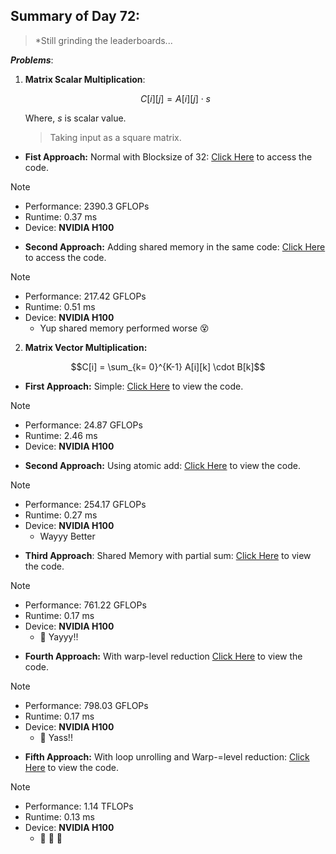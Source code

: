 ## Summary of Day 72:

> *Still grinding the leaderboards...

***Problems***:

1. **Matrix Scalar Multiplication**:

    $$C[i][j] = A[i][j] \cdot s$$

    Where, $s$ is scalar value. 

    > Taking input as a square matrix.

- **Fist Approach:** Normal with Blocksize of 32: [Click Here](./matrix_scalar_1.cu) to access the code.

> [!note]
> - Performance: $2390.3 \text{ GFLOPs}$
> - Runtime: $0.37 \text{ ms}$
> - Device: **NVIDIA H100**

- **Second Approach:** Adding shared memory in the same code: [Click Here](./matrix_scalar2.cu) to access the code.

> [!note]
> - Performance: $217.42 \text{ GFLOPs}$
> - Runtime: $0.51 \text{ ms}$
> - Device: **NVIDIA H100**
>   - Yup shared memory performed worse 😵

2. **Matrix Vector Multiplication:**

$$C[i] = \sum_{k= 0}^{K-1} A[i][k] \cdot B[k]$$

- **First Approach:** Simple: [Click Here](./mat_vect_1.cu) to view the code.

> [!note]
> - Performance: $24.87 \text{ GFLOPs}$
> - Runtime: $2.46 \text{ ms}$
> - Device: **NVIDIA H100**

- **Second Approach:** Using atomic add: [Click Here](./mat_vect_2.cu) to view the code.

> [!note]
> - Performance: $254.17 \text{ GFLOPs}$
> - Runtime: $0.27 \text{ ms}$
> - Device: **NVIDIA H100**
>   - Wayyy Better

- **Third Approach**: Shared Memory with partial sum: [Click Here](./mat_vect_3.cu) to view the code.

> [!note]
> - Performance: $761.22 \text{ GFLOPs}$
> - Runtime: $0.17 \text{ ms}$
> - Device: **NVIDIA H100**
>   - 🥳 Yayyy!! 

- **Fourth Approach:** With warp-level reduction [Click Here](./mat_vect_5.cu) to view the code.

> [!note]
> - Performance: $798.03 \text{ GFLOPs}$
> - Runtime: $0.17 \text{ ms}$
> - Device: **NVIDIA H100**
>   - 💪 Yass!! 

- **Fifth Approach:** With loop unrolling and Warp-=level reduction: [Click Here](./mat_vect_4.cu) to view the code.

> [!note]
> - Performance: $1.14 \text{ TFLOPs}$
> - Runtime: $0.13 \text{ ms}$
> - Device: **NVIDIA H100**
>   - 🤯 🤯 🤯  